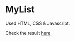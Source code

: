 # MyList
Used HTML, CSS & Javascript.

Check the result <a href="https://giselasolis.github.io/MyList/">here</a>


